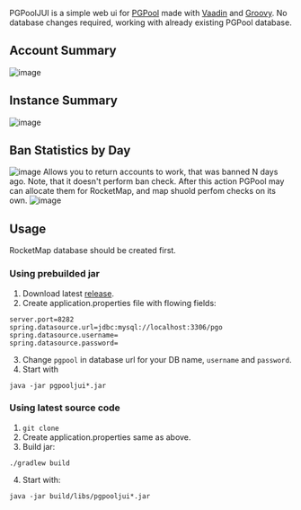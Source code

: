 PGPoolJUI is a simple web ui for [PGPool](https://github.com/sLoPPydrive/PGPool/)
made with [Vaadin](https://vaadin.com/) and [Groovy](http://groovy-lang.org/).
No database changes required, working with already existing PGPool database.

## Account Summary
![image](https://user-images.githubusercontent.com/19952171/34322771-b4115662-e841-11e7-9865-d6acc682a7e7.png)

## Instance Summary
![image](https://user-images.githubusercontent.com/19952171/34322779-0b131c48-e842-11e7-9af4-efa78e41abdf.png)
## Ban Statistics by Day 
![image](https://user-images.githubusercontent.com/19952171/34322782-3f08025c-e842-11e7-847b-683f3b773812.png)
Allows you to return accounts to work, that was banned N days ago. Note, that it doesn't perform ban check.
After this action PGPool may can allocate them for RocketMap, and map shuold perfom checks  on its own.
![image](https://user-images.githubusercontent.com/19952171/34322784-6ab20be6-e842-11e7-9e77-40bfcdba9393.png)

## Usage
RocketMap database should be created first.
### Using prebuilded jar
1. Download latest [release](https://github.com/codename-art/pgpooljui/releases).
2. Create application.properties file with flowing fields:
```properties
server.port=8282
spring.datasource.url=jdbc:mysql://localhost:3306/pgo
spring.datasource.username=
spring.datasource.password=
```
3. Change `pgpool` in database url for your DB name, `username` and `password`.
4. Start with
```commandline
java -jar pgpooljui*.jar
```

### Using latest source code
1. `git clone`
2. Create application.properties same as above.
3. Build jar:
```commandline
./gradlew build
```
4. Start with:
```commandline
java -jar build/libs/pgpooljui*.jar
```